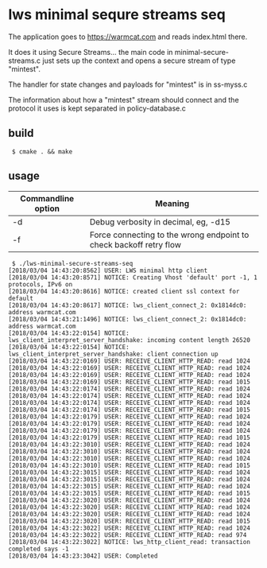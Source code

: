 # lws minimal sequre streams seq

The application goes to https://warmcat.com and reads index.html there.

It does it using Secure Streams... the main code in minimal-secure-streams.c
just sets up the context and opens a secure stream of type "mintest".

The handler for state changes and payloads for "mintest" is in ss-myss.c

The information about how a "mintest" stream should connect and the
protocol it uses is kept separated in policy-database.c

## build

```
 $ cmake . && make
```

## usage

Commandline option|Meaning
---|---
-d <loglevel>|Debug verbosity in decimal, eg, -d15
-f| Force connecting to the wrong endpoint to check backoff retry flow

```
 $ ./lws-minimal-secure-streams-seq
[2018/03/04 14:43:20:8562] USER: LWS minimal http client
[2018/03/04 14:43:20:8571] NOTICE: Creating Vhost 'default' port -1, 1 protocols, IPv6 on
[2018/03/04 14:43:20:8616] NOTICE: created client ssl context for default
[2018/03/04 14:43:20:8617] NOTICE: lws_client_connect_2: 0x1814dc0: address warmcat.com
[2018/03/04 14:43:21:1496] NOTICE: lws_client_connect_2: 0x1814dc0: address warmcat.com
[2018/03/04 14:43:22:0154] NOTICE: lws_client_interpret_server_handshake: incoming content length 26520
[2018/03/04 14:43:22:0154] NOTICE: lws_client_interpret_server_handshake: client connection up
[2018/03/04 14:43:22:0169] USER: RECEIVE_CLIENT_HTTP_READ: read 1024
[2018/03/04 14:43:22:0169] USER: RECEIVE_CLIENT_HTTP_READ: read 1024
[2018/03/04 14:43:22:0169] USER: RECEIVE_CLIENT_HTTP_READ: read 1024
[2018/03/04 14:43:22:0169] USER: RECEIVE_CLIENT_HTTP_READ: read 1015
[2018/03/04 14:43:22:0174] USER: RECEIVE_CLIENT_HTTP_READ: read 1024
[2018/03/04 14:43:22:0174] USER: RECEIVE_CLIENT_HTTP_READ: read 1024
[2018/03/04 14:43:22:0174] USER: RECEIVE_CLIENT_HTTP_READ: read 1024
[2018/03/04 14:43:22:0174] USER: RECEIVE_CLIENT_HTTP_READ: read 1015
[2018/03/04 14:43:22:0179] USER: RECEIVE_CLIENT_HTTP_READ: read 1024
[2018/03/04 14:43:22:0179] USER: RECEIVE_CLIENT_HTTP_READ: read 1024
[2018/03/04 14:43:22:0179] USER: RECEIVE_CLIENT_HTTP_READ: read 1024
[2018/03/04 14:43:22:0179] USER: RECEIVE_CLIENT_HTTP_READ: read 1015
[2018/03/04 14:43:22:3010] USER: RECEIVE_CLIENT_HTTP_READ: read 1024
[2018/03/04 14:43:22:3010] USER: RECEIVE_CLIENT_HTTP_READ: read 1024
[2018/03/04 14:43:22:3010] USER: RECEIVE_CLIENT_HTTP_READ: read 1024
[2018/03/04 14:43:22:3010] USER: RECEIVE_CLIENT_HTTP_READ: read 1015
[2018/03/04 14:43:22:3015] USER: RECEIVE_CLIENT_HTTP_READ: read 1024
[2018/03/04 14:43:22:3015] USER: RECEIVE_CLIENT_HTTP_READ: read 1024
[2018/03/04 14:43:22:3015] USER: RECEIVE_CLIENT_HTTP_READ: read 1024
[2018/03/04 14:43:22:3015] USER: RECEIVE_CLIENT_HTTP_READ: read 1015
[2018/03/04 14:43:22:3020] USER: RECEIVE_CLIENT_HTTP_READ: read 1024
[2018/03/04 14:43:22:3020] USER: RECEIVE_CLIENT_HTTP_READ: read 1024
[2018/03/04 14:43:22:3020] USER: RECEIVE_CLIENT_HTTP_READ: read 1024
[2018/03/04 14:43:22:3020] USER: RECEIVE_CLIENT_HTTP_READ: read 1015
[2018/03/04 14:43:22:3022] USER: RECEIVE_CLIENT_HTTP_READ: read 1024
[2018/03/04 14:43:22:3022] USER: RECEIVE_CLIENT_HTTP_READ: read 974
[2018/03/04 14:43:22:3022] NOTICE: lws_http_client_read: transaction completed says -1
[2018/03/04 14:43:23:3042] USER: Completed
```


